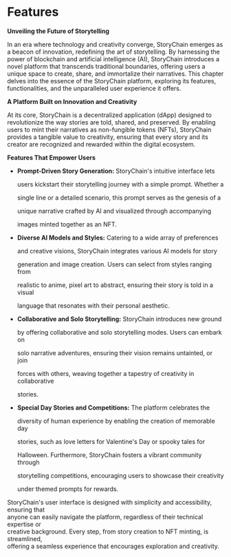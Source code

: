 # Features

**Unveiling the Future of Storytelling**

In an era where technology and creativity converge, StoryChain emerges as a beacon of innovation, redefining the art of storytelling. By harnessing the power of blockchain and artificial intelligence (AI), StoryChain introduces a novel platform that transcends traditional boundaries, offering users a unique space to create, share, and immortalize their narratives. This chapter delves into the essence of the StoryChain platform, exploring its features, functionalities, and the unparalleled user experience it offers.

**A Platform Built on Innovation and Creativity**

At its core, StoryChain is a decentralized application (dApp) designed to revolutionize the way stories are told, shared, and preserved. By enabling users to mint their narratives as non-fungible tokens (NFTs), StoryChain provides a tangible value to creativity, ensuring that every story and its creator are recognized and rewarded within the digital ecosystem.

**Features That Empower Users**

*   **Prompt-Driven Story Generation:** StoryChain's intuitive interface lets

    users kickstart their storytelling journey with a simple prompt. Whether a

    single line or a detailed scenario, this prompt serves as the genesis of a

    unique narrative crafted by AI and visualized through accompanying

    images minted together as an NFT.
*   **Diverse AI Models and Styles:** Catering to a wide array of preferences

    and creative visions, StoryChain integrates various AI models for story

    generation and image creation. Users can select from styles ranging from

    realistic to anime, pixel art to abstract, ensuring their story is told in a visual

    language that resonates with their personal aesthetic.
*   **Collaborative and Solo Storytelling:** StoryChain introduces new ground

    by offering collaborative and solo storytelling modes. Users can embark on

    solo narrative adventures, ensuring their vision remains untainted, or join

    forces with others, weaving together a tapestry of creativity in collaborative

    stories.
*   **Special Day Stories and Competitions:** The platform celebrates the

    diversity of human experience by enabling the creation of memorable day

    stories, such as love letters for Valentine's Day or spooky tales for

    Halloween. Furthermore, StoryChain fosters a vibrant community through

    storytelling competitions, encouraging users to showcase their creativity

    under themed prompts for rewards.

StoryChain's user interface is designed with simplicity and accessibility, ensuring that\
anyone can easily navigate the platform, regardless of their technical expertise or\
creative background. Every step, from story creation to NFT minting, is streamlined,\
offering a seamless experience that encourages exploration and creativity.
